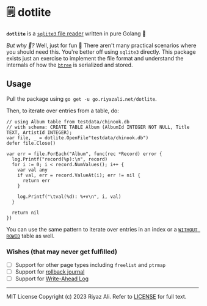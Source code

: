 # 🗒️ dotlite

**`dotlite`** is a [`sqlite3` file reader](http://sqlite.org/fileformat.html) written in pure Golang 🍋 

*But why 🤔?* Well, just for fun 🤪 There aren't many practical scenarios where you should need this. You're better off using `sqlite3` directly.
This package exists just an exercise to implement the file format and understand the internals of how the [`btree`](https://en.wikipedia.org/wiki/B-tree) is serialized and stored.

## Usage

Pull the package using `go get -u go.riyazali.net/dotlite`.

Then, to iterate over entries from a table, do:

```golang
// using Album table from testdata/chinook.db
// with schema: CREATE TABLE Album (AlbumId INTEGER NOT NULL, Title TEXT, ArtistId INTEGER);
var file, _ = dotlite.OpenFile"testdata/chinook.db")
defer file.Close()

var err = file.ForEach("Album", func(rec *Record) error {
  log.Printf("record(%p):\n", record)
  for i := 0; i < record.NumValues(); i++ {
    var val any
    if val, err = record.ValueAt(i); err != nil {
      return err
    }

    log.Printf("\tval(%d): %+v\n", i, val)
  }

  return nil
})
```

You can use the same pattern to iterate over entries in an index or a [`WITHOUT ROWID`](https://www.sqlite.org/withoutrowid.html) table as well.

### Wishes (that may never get fulfilled)

- [ ] Support for other page types including `freelist` and `ptrmap`
- [ ] Support for [rollback journal](https://www.sqlite.org/fileformat.html#the_rollback_journal)
- [ ] Support for [Write-Ahead Log](https://www.sqlite.org/fileformat.html#the_write_ahead_log)

------------------------------------

MIT License Copyright (c) 2023 Riyaz Ali. Refer to [LICENSE](./LICENSE) for full text.
